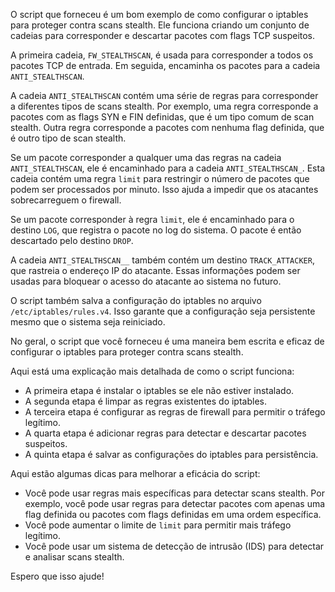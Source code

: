O script que forneceu é um bom exemplo de como configurar o iptables para proteger contra scans stealth. Ele funciona criando um conjunto de cadeias para corresponder e descartar pacotes com flags TCP suspeitos.

A primeira cadeia, `FW_STEALTHSCAN`, é usada para corresponder a todos os pacotes TCP de entrada. Em seguida, encaminha os pacotes para a cadeia `ANTI_STEALTHSCAN`.

A cadeia `ANTI_STEALTHSCAN` contém uma série de regras para corresponder a diferentes tipos de scans stealth. Por exemplo, uma regra corresponde a pacotes com as flags SYN e FIN definidas, que é um tipo comum de scan stealth. Outra regra corresponde a pacotes com nenhuma flag definida, que é outro tipo de scan stealth.

Se um pacote corresponder a qualquer uma das regras na cadeia `ANTI_STEALTHSCAN`, ele é encaminhado para a cadeia `ANTI_STEALTHSCAN_`. Esta cadeia contém uma regra `limit` para restringir o número de pacotes que podem ser processados ​​por minuto. Isso ajuda a impedir que os atacantes sobrecarreguem o firewall.

Se um pacote corresponder à regra `limit`, ele é encaminhado para o destino `LOG`, que registra o pacote no log do sistema. O pacote é então descartado pelo destino `DROP`.

A cadeia `ANTI_STEALTHSCAN__` também contém um destino `TRACK_ATTACKER`, que rastreia o endereço IP do atacante. Essas informações podem ser usadas para bloquear o acesso do atacante ao sistema no futuro.

O script também salva a configuração do iptables no arquivo `/etc/iptables/rules.v4`. Isso garante que a configuração seja persistente mesmo que o sistema seja reiniciado.

No geral, o script que você forneceu é uma maneira bem escrita e eficaz de configurar o iptables para proteger contra scans stealth.

Aqui está uma explicação mais detalhada de como o script funciona:

* A primeira etapa é instalar o iptables se ele não estiver instalado.
* A segunda etapa é limpar as regras existentes do iptables.
* A terceira etapa é configurar as regras de firewall para permitir o tráfego legítimo.
* A quarta etapa é adicionar regras para detectar e descartar pacotes suspeitos.
* A quinta etapa é salvar as configurações do iptables para persistência.

Aqui estão algumas dicas para melhorar a eficácia do script:

* Você pode usar regras mais específicas para detectar scans stealth. Por exemplo, você pode usar regras para detectar pacotes com apenas uma flag definida ou pacotes com flags definidas em uma ordem específica.
* Você pode aumentar o limite de `limit` para permitir mais tráfego legítimo.
* Você pode usar um sistema de detecção de intrusão (IDS) para detectar e analisar scans stealth.

Espero que isso ajude!
